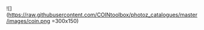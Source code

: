 ![](https://raw.githubusercontent.com/COINtoolbox/photoz_catalogues/master/images/coin.png =300x150)

